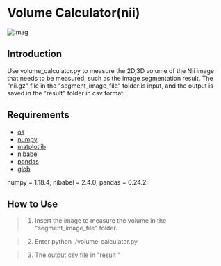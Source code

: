 # Volume Calculator(nii)

![imag](https://user-images.githubusercontent.com/66405055/101341321-41959680-38c4-11eb-9b58-046df56947d5.PNG)



## Introduction

Use volume_calculator.py to measure the 2D,3D volume of the Nii image that needs to be measured, such as the image segmentation result.
The "nii.gz" file in the "segment_image_file" folder is input, and the output is saved in the "result" folder in csv format.

## Requirements

* [os](https://pypi.org/project/os-sys/)
* [numpy](https://pypi.org/project/numpy/)
* [matplotlib](https://pypi.org/project/matplotlib/)
* [nibabel](https://pypi.org/project/nibabel/)
* [pandas](https://pypi.org/project/pandas/)
* [glob](https://pypi.org/project/glob2/)

numpy = 1.18.4, nibabel = 2.4.0, pandas = 0.24.2:



## How to Use

> 1. Insert the image to measure the volume in the "segment_image_file" folder.

> 2. Enter python ./volume_calculator.py

> 3. The output csv file in "result "
